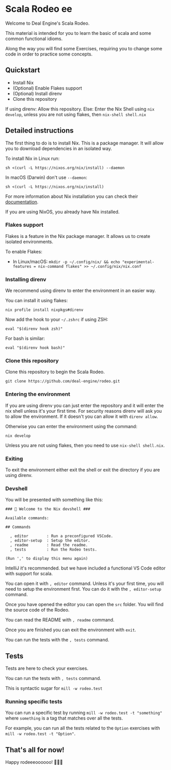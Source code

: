 Scala Rodeo ee
===========

Welcome to Deal Engine's Scala Rodeo.

This material is intended for you to learn the basic of scala and some
common functional idioms.

Along the way you will find some Exercises, requiring you to change some
code in order to practice some concepts.

Quickstart
----------

- Install Nix
- (Optional) Enable Flakes support
- (Optional) Install direnv
- Clone this repository

If using direnv: Allow this repository. Else: Enter the Nix Shell using `nix develop`, unless you are not using flakes, then
`nix-shell shell.nix`

Detailed instructions
----------------------
The first thing to do is to install Nix. This is a package manager. It will allow you to download
dependencies in an isolated way.

To install Nix in Linux run:

    sh <(curl -L https://nixos.org/nix/install) --daemon

In macOS (Darwin) don't use `--daemon`:

    sh <(curl -L https://nixos.org/nix/install)

For more information about Nix installation you can check their [documentation](https://nixos.org/manual/nix/stable/installation/installation.html).

If you are using NixOS, you already have Nix installed.

### Flakes support

Flakes is a feature in the Nix package manager. It allows us to create
isolated environments.

To enable Flakes:

- In Linux/macOS: `mkdir -p ~/.config/nix/ && echo "experimental-features = nix-command flakes" >> ~/.config/nix/nix.conf`

### Installing direnv

We recommend using direnv to enter the environment in an easier way.

You can install it using flakes:

    nix profile install nixpkgs#direnv

Now add the hook to your `~/.zshrc` if using ZSH:

    eval "$(direnv hook zsh)"

For bash is similar:

    eval "$(direnv hook bash)"

### Clone this repository

Clone this repository to begin the Scala Rodeo.

    git clone https://github.com/deal-engine/rodeo.git

### Entering the environment

If you are using direnv you can just enter the repository and it will
enter the nix shell unless it's your first time. For security reasons
direnv will ask you to allow the environment. If it doesn't you can
allow it with `direnv allow`.

Otherwise you can enter the environment using the command:

    nix develop

Unless you are not using flakes, then you need to use `nix-shell shell.nix`.

### Exiting

To exit the environment either exit the shell or exit the directory if you are
using direnv.

### Devshell

You will be presented with something like this:

    ### ️🔨 Welcome to the Nix devshell ###

    Available commands:

    ## Commands

      , editor        : Run a preconfigured VSCode.
      , editor-setup  : Setup the editor.
      , readme        : Read the readme.
      , tests         : Run the Rodeo tests.

    (Run ',' to display this menu again)

IntelliJ it's recommended. but we have included a functional VS Code editor with support
for scala.

You can open it with `, editor` command. Unless it's your first time,
you will need to setup the environment first. You can do it with the
`, editor-setup` command.

Once you have opened the editor you can open the `src` folder. You will
find the source code of the Rodeo.

You can read the README with `, readme` command.

Once you are finished you can exit the environment with `exit`.

You can run the tests with the `, tests` command.

Tests
-----

Tests are here to check your exercises.

You can run the tests with `, tests` command.

This is syntactic sugar for `mill -w rodeo.test`

### Running specific tests

You can run a specific test by running `mill -w rodeo.test -t "something"` where `something` is a tag that matches over all the tests.

For example, you can run all the tests related to the `Option` exercises with `mill -w rodeo.test -t "Option"`.

That's all for now!
-----------------

Happy rodeeeoooooo! 🤠🏇🏻
